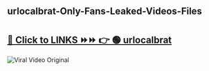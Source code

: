 
 ## urlocalbrat-Only-Fans-Leaked-Videos-Files

# <h2><a href="https://mediaupload.pro?urlocalbrat">🔗 Click to LINKS ⏩⏩ 👉 🟢 urlocalbrat </a></h2>

<a href="https://mediaupload.pro?urlocalbrat" rel="nofollow" data-target="animated-image.originalLink"><img src="https://i.ibb.co.com/xMMVF88/686577567.gif" alt="Viral Video Original" style="max-width: 100%; display: inline-block;" data-target="animated-image.originalImage"></a>